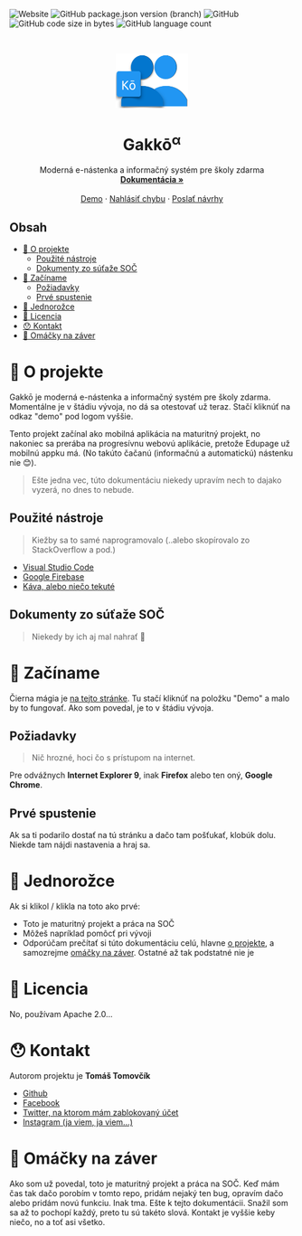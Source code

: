 <!--
**** Shoutout to othneildrew for the amazing readme template!
-->

<!-- BADGES -->
![Website](https://img.shields.io/website/https/gakko-webapp.firebaseapp.com.svg?down_color=red&down_message=prebieha%20%C3%BAdr%C5%BEba&label=stav%20webu&style=popout-square&up_color=green&up_message=v%C5%A1etko%20funguje)
![GitHub package.json version (branch)](https://img.shields.io/github/package-json/v/ttomovcik/gakko/aether.svg?label=gakko%40aether%20verzia&style=popout-square)
![GitHub](https://img.shields.io/github/license/ttomovcik/gakko.svg?color=red&label=licencia&style=popout-square)
![GitHub code size in bytes](https://img.shields.io/github/languages/code-size/ttomovcik/gakko.svg?label=ve%C4%BEkos%C5%A5%20k%C3%B3du&style=popout-square)
![GitHub language count](https://img.shields.io/github/languages/count/ttomovcik/gakko.svg?color=grey&label=%3Cjazyky%2F%3E&style=popout-square)

<!-- PROJECT LOGO -->
<br />
<p align="center">
  <a href="https://github.com/ttomovcik/gakko/">
    <img src="./public/images/icons/color/icon-512x512.png" alt="Logo" width="128" height="96">
  </a>

  <h1 align="center">Gakkō<sup>α</sup></h1>

  <p align="center">
    Moderná e-nástenka a informačný systém pre školy zdarma
    <br />
    <a href="https://github.com/ttomovcik/gakko/wiki"><strong>Dokumentácia »</strong></a>
    <br />
    <br />
    <a href="https://github.com/ttomovcik/gakko/">Demo</a>
    ·
    <a href="https://github.com/ttomovcik/gakko/issues">Nahlásiť chybu</a>
    ·
    <a href="https://github.com/ttomovcik/gakko/issues">Poslať návrhy</a>
  </p>
</p>

<!-- OBSAH -->
## Obsah

* [🤔 O projekte](#-o-projekte)
  * [Použité nástroje](#Použité-nástroje)
  * [Dokumenty zo súťaže SOČ](#Dokumenty-zo-súťaže-SOČ)
* [🎉 Začíname](#-Začíname)
  * [Požiadavky](#Požiadavky)
  * [Prvé spustenie](#Prvé-spustenie)
* [🦄 Jednorožce](#-Jednorožce)
* [🤦‍ Licencia](#-Licencia)
* [😯 Kontakt](#-Kontakt)
* [🥣 Omáčky na záver](#-Omáčky-na-záver)


# 🤔 O projekte
Gakkō je moderná e-nástenka a informačný systém pre školy zdarma. Momentálne je v štádiu vývoja, no dá sa otestovať už teraz. Stačí kliknúť na odkaz "demo" pod logom vyššie. 

Tento projekt začínal ako mobilná aplikácia na maturitný projekt, no nakoniec sa prerába na progresívnu webovú aplikácie, pretože Edupage už mobilnú appku má. (No takúto čačanú (informačnú a automatickú) nástenku nie 😊).
>Ešte jedna vec, túto dokumentáciu niekedy upravím nech to dajako vyzerá, no dnes to nebude.

## Použité nástroje
>Kiežby sa to samé naprogramovalo (..alebo skopírovalo zo StackOverflow a pod.)

- [Visual Studio Code](https://code.visualstudio.com)
- [Google Firebase](https://firebase.google.com)
- [Káva, alebo niečo tekuté](https://youtu.be/n0rftjZBq8Y)

## Dokumenty zo súťaže SOČ
>Niekedy by ich aj mal nahrať 🤷‍

# 🎉 Začíname
Čierna mágia je [na tejto stránke](https://gakko-webapp.firebaseapp.com/). Tu stačí kliknúť na položku "Demo" a malo by to fungovať. Ako som povedal, je to v štádiu vývoja.

## Požiadavky
>Nič hrozné, hoci čo s prístupom na internet.

Pre odvážnych **Internet Explorer 9**, inak **Firefox** alebo ten oný, **Google Chrome**.

## Prvé spustenie
Ak sa ti podarilo dostať na tú stránku a dačo tam pošťukať, klobúk dolu. Niekde tam nájdi nastavenia a hraj sa. 

# 🦄 Jednorožce
Ak si klikol / klikla na toto ako prvé:

- Toto je maturitný projekt a práca na SOČ
- Môžeš napríklad pomôcť pri vývoji
- Odporúčam prečítať si túto dokumentáciu celú, hlavne [o projekte](#-O-projekte), a samozrejme [omáčky na záver](#-Omáčky-na-záver). Ostatné až tak podstatné nie je

# 🤦 Licencia
No, používam Apache 2.0...

# 😯 Kontakt
Autorom projektu je **Tomáš Tomovčík**
* [Github](https://github.com/ttomovcik)
* [Facebook](https://facebook.com/ttomovcik)
* [Twitter, na ktorom mám zablokovaný účet](https://twitter.com/@ttomovcik)
* [Instagram (ja viem, ja viem...)](https://www.instagram.com/_ttomovcik/)

# 🥣 Omáčky na záver
Ako som už povedal, toto je maturitný projekt a práca na SOČ. Keď mám čas tak dačo porobím v tomto repo, pridám nejaký ten bug, opravím dačo alebo pridám novú funkciu. Inak tma. Ešte k tejto dokumentácii. Snažil som sa až to pochopí každý, preto tu sú takéto slová. Kontakt je vyššie keby niečo, no a toť asi všetko. 
